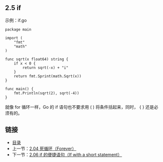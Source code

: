 ## 2.5 if

示例：if.go

    package main

    import (
    	"fmt"
    	"math"
    )

    func sqrt(x float64) string {
    	if x < 0 {
    		return sqrt(-x) + "i"
    	}
    	return fmt.Sprint(math.Sqrt(x))
    }

    func main() {
    	fmt.Println(sqrt(2), sqrt(-4))
    }


就像 for 循环一样，Go 的 if 语句也不要求用 ( ) 将条件括起来，同时， { } 还是必须有的。

## 链接
* [目录](https://github.com/gnefiy/go-zh/blob/master/tour/directory.md)
* 上一节：[2.04 死循环（Forever）](https://github.com/gnefiy/go-zh/blob/master/tour/flowcontrol/02.04.md)
* 下一节：[2.06 if 的便捷语句（If with a short statement）](https://github.com/gnefiy/go-zh/blob/master/tour/flowcontrol/02.06.md)
